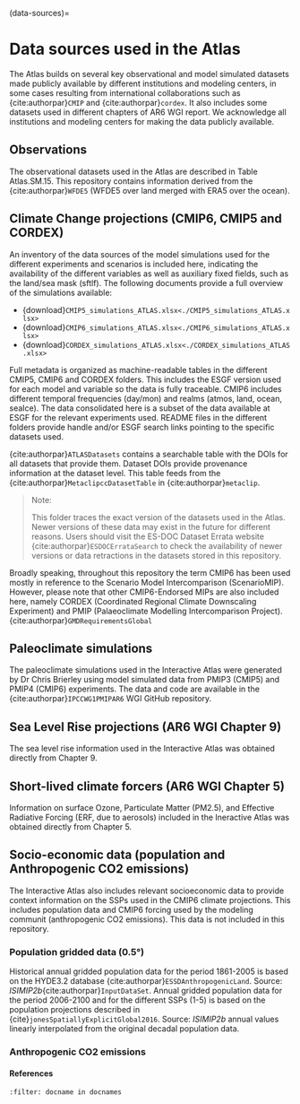 (data-sources)=
# Data sources used in the Atlas

The Atlas builds on several key observational and model simulated datasets made publicly available by different institutions and modeling centers, in some cases resulting from international collaborations such as {cite:authorpar}`CMIP` and {cite:authorpar}`cordex`. It also includes some datasets used in different chapters of AR6 WGI report. We acknowledge all institutions and modeling centers for making the data publicly available. 

## Observations

The observational datasets used in the Atlas are described in Table Atlas.SM.15. This repository contains information derived from the {cite:authorpar}`WFDE5` (WFDE5 over land merged with ERA5 over the ocean).

## Climate Change projections (CMIP6, CMIP5 and CORDEX)
An inventory of the data sources of the model simulations used for the different experiments and scenarios is included here, indicating the availability of the different variables as well as auxiliary fixed fields, such as the land/sea mask (sftlf). The following documents provide a full overview of the simulations available: 

 * {download}`CMIP5_simulations_ATLAS.xlsx<./CMIP5_simulations_ATLAS.xlsx>`
 * {download}`CMIP6_simulations_ATLAS.xlsx<./CMIP6_simulations_ATLAS.xlsx>`
 * {download}`CORDEX_simulations_ATLAS.xlsx<./CORDEX_simulations_ATLAS.xlsx>`

Full metadata is organized as machine-readable tables in the different CMIP5, CMIP6 and CORDEX folders. This includes the ESGF version used for each model and variable so the data is fully traceable. CMIP6 includes different temporal frequencies (day/mon) and realms (atmos, land, ocean, seaIce). The data consolidated here is a subset of the data available at ESGF for the relevant experiments used.
README files in the different folders provide handle and/or ESGF search links pointing to the specific datasets used.

{cite:authorpar}`ATLASDatasets` contains a searchable table with the DOIs for all datasets that provide them. Dataset DOIs provide provenance information at the dataset level. This table feeds from the {cite:authorpar}`MetaclipccDatasetTable` in {cite:authorpar}`metaclip`.

> Note:
> 
> This folder traces the exact version of the datasets used in the Atlas. Newer versions of these data may exist in the future for different reasons. Users should visit the ES-DOC Dataset Errata website {cite:authorpar}`ESDOCErrataSearch` to check the availability of newer versions or data retractions in the datasets stored in this repository.


Broadly speaking, throughout this repository the term CMIP6 has been used mostly in reference to  the Scenario Model Intercomparison (ScenarioMIP). However, please note that other CMIP6-Endorsed MIPs are also included here, namely CORDEX (Coordinated Regional Climate Downscaling Experiment) and PMIP (Palaeoclimate Modelling Intercomparison Project).
{cite:authorpar}`GMDRequirementsGlobal`

## Paleoclimate simulations

The paleoclimate simulations used in the Interactive Atlas were generated by Dr Chris Brierley using model simulated data from PMIP3 (CMIP5) and PMIP4 (CMIP6) experiments. The data and code are available in the {cite:authorpar}`IPCCWG1PMIPAR6` WGI GitHub repository.  

## Sea Level Rise projections (AR6 WGI Chapter 9)

The sea level rise information used in the Interactive Atlas was obtained directly from Chapter 9.

## Short-lived climate forcers (AR6 WGI Chapter 5)

Information on surface Ozone, Particulate Matter (PM2.5), and Effective Radiative Forcing (ERF, due to aerosols) included in the Ineractive Atlas was obtained directly from Chapter 5.

## Socio-economic data (population and Anthropogenic CO2 emissions)
The Interactive Atlas also includes relevant socioeconomic data to provide context information on the SSPs used in the CMIP6 climate projections. This includes population data and CMIP6 forcing used by the modeling communit (anthropogenic CO2 emissions). This data is not included in this repository.

### Population gridded data (0.5°)
Historical annual gridded population data for the period 1861-2005 is based on the HYDE3.2 database {cite:authorpar}`ESSDAnthropogenicLand`. Source: *ISIMIP2b*{cite:authorpar}`InputDataSet`. Annual gridded population data for the period 2006-2100 and for the different SSPs (1-5) is based on the population projections described in {cite}`jonesSpatiallyExplicitGlobal2016`. Source: *ISIMIP2b* annual values linearly interpolated from the original decadal population data.

### Anthropogenic CO2 emissions

#### References
```{bibliography}
:filter: docname in docnames
```
<script src="https://utteranc.es/client.js"
        repo="SantanderMetGroup/ATLAS"
        issue-term="pathname"
        theme="preferred-color-scheme"
        crossorigin="anonymous"
        async>
</script>